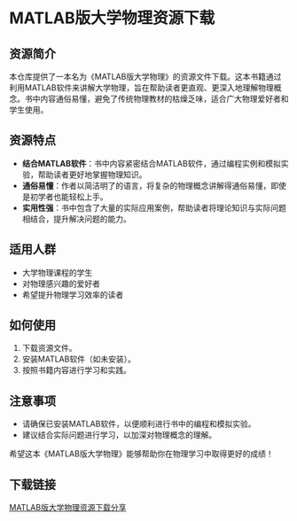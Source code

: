 # MATLAB版大学物理资源下载

## 资源简介

本仓库提供了一本名为《MATLAB版大学物理》的资源文件下载。这本书籍通过利用MATLAB软件来讲解大学物理，旨在帮助读者更直观、更深入地理解物理概念。书中内容通俗易懂，避免了传统物理教材的枯燥乏味，适合广大物理爱好者和学生使用。

## 资源特点

- **结合MATLAB软件**：书中内容紧密结合MATLAB软件，通过编程实例和模拟实验，帮助读者更好地掌握物理知识。
- **通俗易懂**：作者以简洁明了的语言，将复杂的物理概念讲解得通俗易懂，即使是初学者也能轻松上手。
- **实用性强**：书中包含了大量的实际应用案例，帮助读者将理论知识与实际问题相结合，提升解决问题的能力。

## 适用人群

- 大学物理课程的学生
- 对物理感兴趣的爱好者
- 希望提升物理学习效率的读者

## 如何使用

1. 下载资源文件。
2. 安装MATLAB软件（如未安装）。
3. 按照书籍内容进行学习和实践。

## 注意事项

- 请确保已安装MATLAB软件，以便顺利进行书中的编程和模拟实验。
- 建议结合实际问题进行学习，以加深对物理概念的理解。

希望这本《MATLAB版大学物理》能够帮助你在物理学习中取得更好的成绩！

## 下载链接

[MATLAB版大学物理资源下载分享](https://pan.quark.cn/s/91a244a0f068)